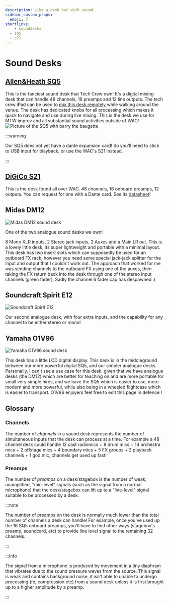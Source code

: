 ```yaml
---
description: Like a desk but with sound
sidebar_custom_props:
  emoji: 🎚️
shortlinks:
    - sounddesks
  - sq5
  - s21
---
```


# Sound Desks

## [Allen&Heath SQ5](https://www.allen-heath.com/hardware/sq/)

This is the fanciest sound desk that Tech Crew own! It's a digital mixing desk that can handle 48 channels, 16 preamps
and 12 line outputs. The tech crew iPad can be used to
[mix this desk remotely](/wiki/disciplines/general/networking#sq5-audio-mixer) while walking around the venue. The desk
has dedicated knobs for all processing which makes it quick to navigate and use during live mixing. This is the desk we
use for MTW improv and all substantial sound activities outside of WAC!
![Picture of the SQ5 with barry the baugette](./sq5-baguette-kishansharma.jpg)

:::warning

Our SQ5 does not yet have a dante expansion card! So you'll need to stick to USB input for playback, or use the WAC's
S21 instead.

:::

## [DiGiCo S21](https://digico.biz/consoles/s21/)

This is the desk found all over WAC. 48 channels, 16 onboard preamps, 12 outputs. You can request for one with a Dante
card. See its [datasheet](https://digico.biz/wp-content/uploads/2020/04/DiGiCo-S21-Data-Sheet-1.pdf)!

## Midas DM12

![Midas DM12 sound desk](./midas-dm12-kishansharma.jpg)

One of the two analogue sound desks we own!

8 Mono XLR inputs, 2 Stereo jack inputs, 2 Auxes and a Main LR out. This is a lovely little desk, its super lightweight
and portable with a minimal layout. This desk has two insert slots which can supposedly be used for an outboard FX rack,
however you need some special jack-jack splitter for the input and output that I couldn't work out. The approach that
worked for me was sending channels to the outboard FX using one of the auxes, then taking the FX return back into the
desk through one of the stereo input channels (green fader). Sadly the channel 6 fader cap has despawned :(

## Soundcraft Spirit E12

![Soundcraft Spirit E12](./soundcraft-spirit-e12-kishansharma.jpg)

Our second analogue desk, with four extra inputs, and the capability for any channel to be either stereo or mono!

## Yamaha O1V96

![Yamaha O1V96 sound desk](./yamaha-O1V96-kishansharma.jpg)

This desk has a little LCD digital display. This desk is in the middleground between our more powerful digital SQ5, and
our simpler analogue desks. Personally, I can't see a use case for this desk, given that we have analogue desks (the
DM12) which are better for teaching on and are more portable for small very simple hires, and we have the SQ5 which is
easier to use, more modern and more powerful, while also being in a wheeled flightcase which is easier to transport.
O1V96 enjoyers feel free to edit this page in defence !

## Glossary

### Channels

The number of _channels_ in a sound desk represents the number of simultaneous inputs that the desk can process at a
time. For example a 48 channel desk could handle 12 cast radiomics + 8 drum mics + 14 orchestra mics + 2 offstage mics +
4 boundary mics + 5 FX groups + 2 playback channels + 1 god mic, channels get used up fast!

### Preamps

The number of _preamps_ on a desk/stagebox is the number of weak, unamplified, "mic-level" signals (such as the signal
from a normal microphone) that the desk/stagebox can lift up to a "line-level" signal suitable to be processed by a
desk.

:::note

The number of preamps on the desk is normally much lower than the total number of channels a desk can handle! For
example, once you've used up the 16 SQ5 onboard preamps, you'll have to find other ways (stagebox's preamp, soundcard,
etc) to provide line level signal to the remaining 32 channels.

:::

:::info

The signal from a microphone is produced by movement in a tiny diaphram that vibrates due to the sound pressure waves
from the source. This signal is weak and contains background noise, it isn't able to unable to undergo processing (fx,
compression etc) from a sound desk unless it is first brought up to a higher amplitude by a preamp.

:::
